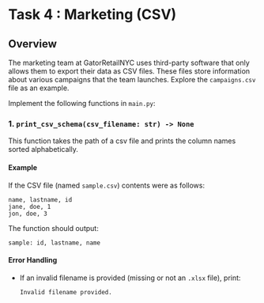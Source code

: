 # Task 4 : Marketing (CSV)

## Overview
The marketing team at GatorRetailNYC uses third-party software that only allows them to export their data as CSV files. These files store information about various campaigns that the team launches. Explore the `campaigns.csv` file as an example.

Implement the following functions in `main.py`:

### 1. `print_csv_schema(csv_filename: str) -> None`
This function takes the path of a csv file and prints the column names sorted alphabetically. 

#### Example
If the CSV file (named `sample.csv`) contents were as follows:
```
name, lastname, id
jane, doe, 1
jon, doe, 3
```
The function should output:
```
sample: id, lastname, name
```

#### Error Handling
- If an invalid filename is provided (missing or not an `.xlsx` file), print:
  ```
  Invalid filename provided.
  ```